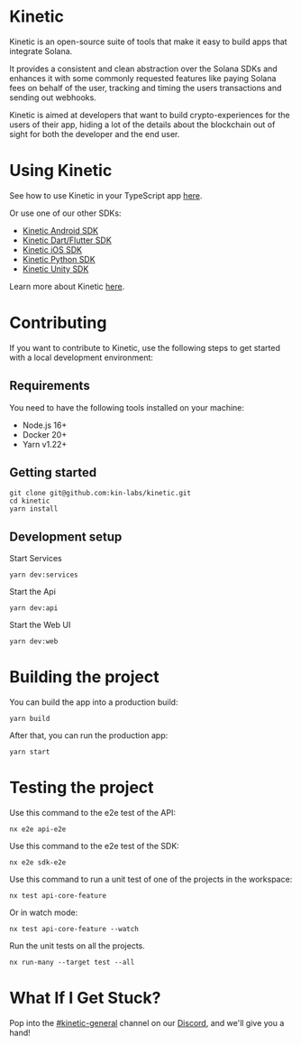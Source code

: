 # Kinetic

Kinetic is an open-source suite of tools that make it easy to build apps that integrate Solana.

It provides a consistent and clean abstraction over the Solana SDKs and enhances it with some commonly requested features like paying Solana fees on behalf of the user, tracking and timing the users transactions and sending out webhooks.

Kinetic is aimed at developers that want to build crypto-experiences for the users of their app, hiding a lot of the details about the blockchain out of sight for both the developer and the end user.

# Using Kinetic

See how to use Kinetic in your TypeScript app [here](https://developer.kin.org/docs/developers/typescript).

Or use one of our other SDKs:

- [Kinetic Android SDK](https://developer.kin.org/docs/developers/android-kotlin)
- [Kinetic Dart/Flutter SDK](https://developer.kin.org/docs/developers/flutter-dart)
- [Kinetic iOS SDK](https://developer.kin.org/docs/developers/ios-swift)
- [Kinetic Python SDK](https://developer.kin.org/docs/developers/python)
- [Kinetic Unity SDK](https://developer.kin.org/docs/developers/unity)

Learn more about Kinetic [here](https://developer.kin.org/docs/kinetic).

# Contributing

If you want to contribute to Kinetic, use the following steps to get started with a local development environment:

## Requirements

You need to have the following tools installed on your machine:

- Node.js 16+
- Docker 20+
- Yarn v1.22+

## Getting started

```shell
git clone git@github.com:kin-labs/kinetic.git
cd kinetic
yarn install
```

## Development setup

Start Services

```shell
yarn dev:services
```

Start the Api

```shell
yarn dev:api
```

Start the Web UI

```shell
yarn dev:web
```

# Building the project

You can build the app into a production build:

```shell
yarn build
```

After that, you can run the production app:

```shell
yarn start
```

# Testing the project

Use this command to the e2e test of the API:

```shell
nx e2e api-e2e
```

Use this command to the e2e test of the SDK:

```shell
nx e2e sdk-e2e
```

Use this command to run a unit test of one of the projects in the workspace:

```shell
nx test api-core-feature
```

Or in watch mode:

```shell
nx test api-core-feature --watch
```

Run the unit tests on all the projects.

```shell
nx run-many --target test --all
```

# What If I Get Stuck?

Pop into the [#kinetic-general](https://discord.com/channels/808859554997469244/973322547854733362) channel on our [Discord](https://kin.org/developerdiscord), and we'll give you a hand!
